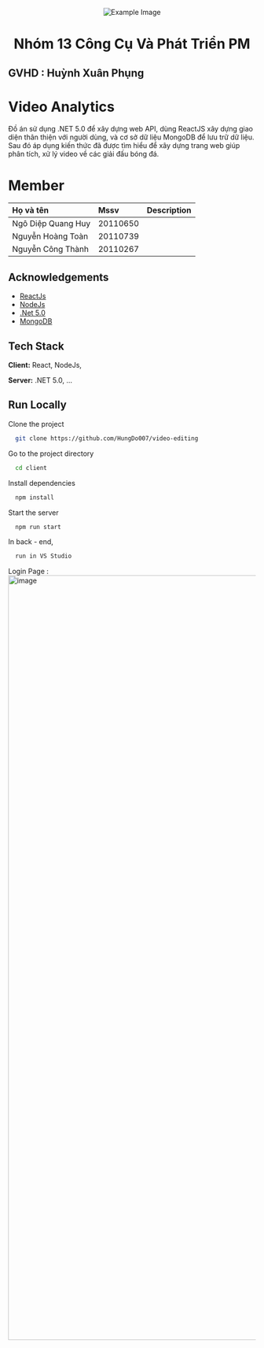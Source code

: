 <p align="center">
  <img src="https://fit.hcmute.edu.vn/Resources/Images/SubDomain/fit/logo-news.png" alt="Example Image">
</p>

<h1 align="center">
  Nhóm 13 Công Cụ Và Phát Triển PM
</h1>


## GVHD : Huỳnh Xuân Phụng

# Video Analytics

Đồ án sử dụng .NET 5.0 để xây dựng web API, dùng ReactJS xây dựng giao diện thân thiện với người dùng, và cơ sở dữ liệu MongoDB
để lưu trữ dữ liệu. Sau đó áp dụng kiến thức đã được tìm hiểu để xây dựng trang web giúp phân tích, xử lý video về các giải đấu bóng đá.

# Member 

| Họ và tên               | Mssv     | Description          |
| :--------               | :------- | :--------------------|
| Ngô Diệp Quang Huy      | 20110650 |                      |
| Nguyễn Hoàng Toàn       | 20110739 |                      |
| Nguyễn Công Thành       | 20110267 |                      |





## Acknowledgements

 - [ReactJs](https://react.dev/)
 - [NodeJs](https://nodejs.org/en/about)
 - [.Net 5.0](https://dotnet.microsoft.com/en-us/)
 - [MongoDB](https://www.mongodb.com/)
 


## Tech Stack

**Client:** React, NodeJs,

**Server:** .NET 5.0, ...


## Run Locally

Clone the project

```bash
  git clone https://github.com/HungDo007/video-editing
```

Go to the project directory

```bash
  cd client
```

Install dependencies

```bash
  npm install
```

Start the server

```bash
  npm run start
```

In back - end,

```bash
  run in VS Studio
```
Login Page :
<img width="1554" alt="image" src="https://user-images.githubusercontent.com/106101425/235303416-520f2022-7d5b-4146-a66a-89963b66c331.png">

